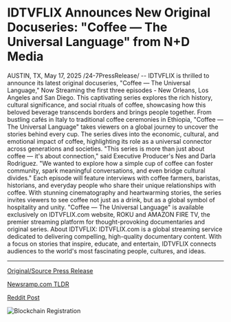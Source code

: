 # IDTVFLIX Announces New Original Docuseries: "Coffee — The Universal Language" from N+D Media

AUSTIN, TX, May 17, 2025 /24-7PressRelease/ -- IDTVFLIX is thrilled to announce its latest original docuseries, "Coffee — The Universal Language," Now Streaming the first three episodes - New Orleans, Los Angeles and San Diego. This captivating series explores the rich history, cultural significance, and social rituals of coffee, showcasing how this beloved beverage transcends borders and brings people together.  From bustling cafés in Italy to traditional coffee ceremonies in Ethiopia, "Coffee — The Universal Language" takes viewers on a global journey to uncover the stories behind every cup. The series dives into the economic, cultural, and emotional impact of coffee, highlighting its role as a universal connector across generations and societies.  "This series is more than just about coffee — it's about connection," said Executive Producer's Nes and Darla Rodriguez.   "We wanted to explore how a simple cup of coffee can foster community, spark meaningful conversations, and even bridge cultural divides."  Each episode will feature interviews with coffee farmers, baristas, historians, and everyday people who share their unique relationships with coffee. With stunning cinematography and heartwarming stories, the series invites viewers to see coffee not just as a drink, but as a global symbol of hospitality and unity.  "Coffee — The Universal Language" is available exclusively on IDTVFLIX.com website, ROKU and AMAZON FIRE TV, the premier streaming platform for thought-provoking documentaries and original series.  About IDTVFLIX: IDTVFLIX.com is a global streaming service dedicated to delivering compelling, high-quality documentary content. With a focus on stories that inspire, educate, and entertain, IDTVFLIX connects audiences to the world's most fascinating people, cultures, and ideas. 

---

[Original/Source Press Release](https://www.24-7pressrelease.com/press-release/522877/idtvflix-announces-new-original-docuseries-coffee-the-universal-language-from-nd-media)
                    

[Newsramp.com TLDR](https://newsramp.com/curated-news/idtvflix-launches-coffee-the-universal-language-docuseries-celebrating-coffee-s-global-influence/9247226198e84b4fde1b2a1b1d43408a) 

 



[Reddit Post](https://www.reddit.com/r/Lifestyle_Culture/comments/1kon59b/idtvflix_launches_coffee_the_universal_language/) 



![Blockchain Registration](https://cdn.newsramp.app/24-7PressRelease/qrcode/255/17/iris__1W.webp)